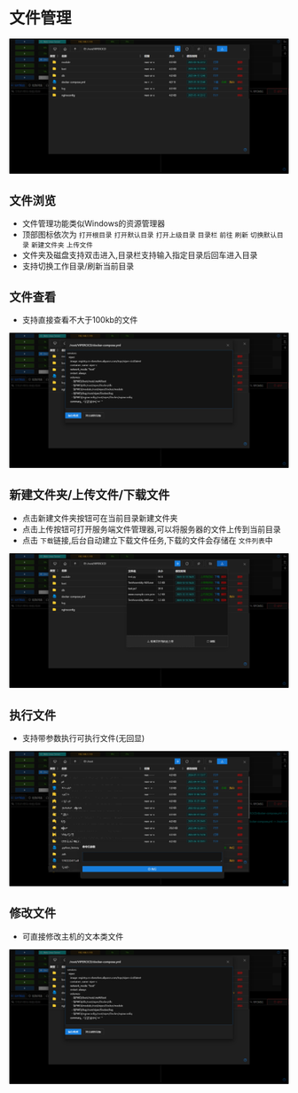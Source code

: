 # 文件管理

![img.png](webp/explorer/img.png)

## 文件浏览

+ 文件管理功能类似Windows的资源管理器
+ 顶部图标依次为 `打开根目录` `打开默认目录` `打开上级目录` `目录栏` `前往` `刷新` `切换默认目录` `新建文件夹` `上传文件`
+ 文件夹及磁盘支持双击进入,目录栏支持输入指定目录后回车进入目录
+ 支持切换工作目录/刷新当前目录

## 文件查看
+ 支持直接查看不大于100kb的文件

![img_1.png](webp/explorer/img_1.png)

## 新建文件夹/上传文件/下载文件

+ 点击新建文件夹按钮可在当前目录新建文件夹
+ 点击上传按钮可打开服务端文件管理器,可以将服务器的文件上传到当前目录
+ 点击 `下载`链接,后台自动建立下载文件任务,下载的文件会存储在 `文件列表`中

![img_2.png](webp/explorer/img_2.png)

## 执行文件

+ 支持带参数执行可执行文件(无回显)

![img_3.png](webp/explorer/img_3.png)

## 修改文件

+ 可直接修改主机的文本类文件

![img_1.png](webp/explorer/img_1.png)